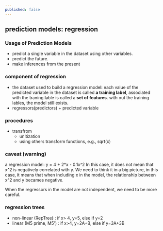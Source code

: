```yaml
---
published: false
---
```

## prediction models: regression 

### Usage of Prediction Models

- predict a single variable in the dataset using other variables. 
- predict the future.
- make inferences from the present 

### component of regression

- the dataset used to build a regression model: each value  of the predicted variable in the dataset is called **a  training label**, associated with the traning lable is called a **set of features**.  with out the training lables, the model still exists. 
- regressors(predictors) + predicted variable 


### procedures 

- transfrom
  + unitization
  + using others transform functions, e.g., sqrt(x)

### caveat (warning)
 
a regression model: y = 4 + 2*x - 0.1x^2
In this case, it does not mean that x^2 is negatively correlated with y. We need to think it in a big picture, in this case, it means that when including x in the model, the relationship between x^2 and y becames negative. 

When the regressors in the model are not independent, we need to be more careful. 

### regression trees 

- non-linear (RepTree) : if x> 4, y=5, else if y=2
- linear (M5 prime, M5') : if x>4, y=2A+B, else if y=3A+3B

